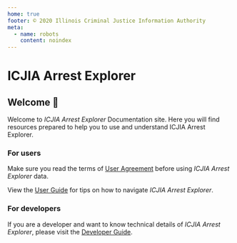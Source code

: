 ```yaml
---
home: true
footer: © 2020 Illinois Criminal Justice Information Authority
meta:
  - name: robots
    content: noindex
---
```


# ICJIA Arrest Explorer

<Vuepress/>

## Welcome 🎉

Welcome to _ICJIA Arrest Explorer_ Documentation site. Here you will find resources prepared to help you to use and understand ICJIA Arrest Explorer.

### For users

Make sure you read the terms of [User Agreement](./agreement/) before using _ICJIA Arrest Explorer_ data.

View the [User Guide](./guide/) for tips on how to navigate _ICJIA Arrest Explorer_.

### For developers

If you are a developer and want to know technical details of _ICJIA Arrest Explorer_, please visit the [Developer Guide](./dev-guide/).

<div style="padding-bottom: 48px;">
  <FundingStatement />
</div>
